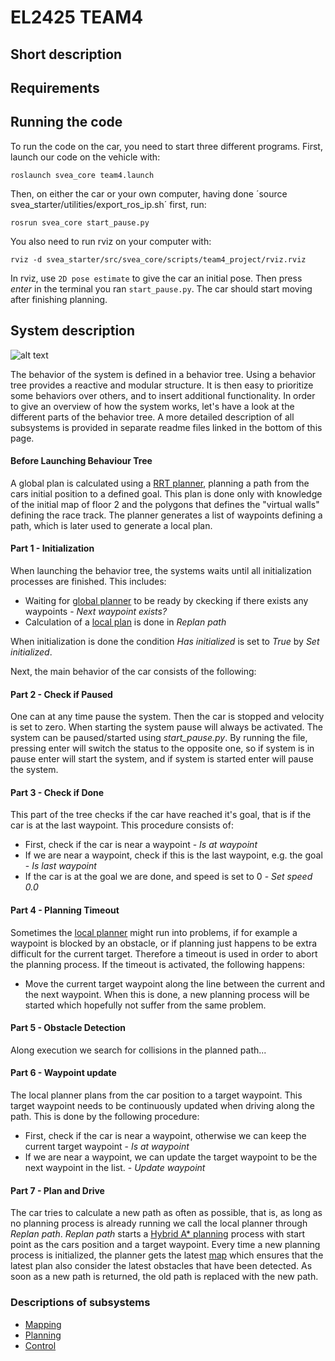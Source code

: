 # EL2425 TEAM4

## Short description

## Requirements

## Running the code

To run the code on the car, you need to start three different programs. First, launch our code on the vehicle with:

```
roslaunch svea_core team4.launch
```
Then, on either the car or your own computer, having done ´source svea_starter/utilities/export_ros_ip.sh´ first, run:
```
rosrun svea_core start_pause.py
```
You also need to run rviz on your computer with:
```
rviz -d svea_starter/src/svea_core/scripts/team4_project/rviz.rviz
```
In rviz, use `2D pose estimate` to give the car an initial pose. Then press *enter* in the terminal you ran `start_pause.py`. The car should start moving after finishing planning.

## System description

![alt text][behaviour_tree]

[behaviour_tree]: https://github.com/KTH-SML/svea_starter/blob/team4_master/behaviour_tree.svg "Behaviour Tree"

The behavior of the system is defined in a behavior tree. Using a behavior tree provides a reactive and modular structure. It is then easy to prioritize some behaviors over others, and to insert additional functionality. In order to give an overview of how the system works, let's have a look at the different parts of the behavior tree. A more detailed description of all subsystems is provided in separate readme files linked in the bottom of this page.

#### Before Launching Behaviour Tree
A global plan is calculated using a [RRT planner](https://github.com/KTH-SML/svea_starter/blob/team4_master/TEAM4_PATHPLANNING.md "TEAM4_PATHPLANNING"), planning a path from the cars initial position to a defined goal.
This plan is done only with knowledge of the initial map of floor 2 and the polygons that defines the "virtual walls" defining the race track. The planner generates a list of waypoints defining a path, which is later used to generate a local plan.

#### Part 1 - Initialization
When launching the behavior tree, the systems waits until all initialization processes are finished. This includes:
* Waiting for [global planner](https://github.com/KTH-SML/svea_starter/blob/team4_master/TEAM4_PATHPLANNING.md "TEAM4_PATHPLANNING") to be ready by ckecking if there exists any waypoints - *Next waypoint exists?*
* Calculation of a [local plan](https://github.com/KTH-SML/svea_starter/blob/team4_master/TEAM4_PATHPLANNING.md "TEAM4_PATHPLANNING") is done in *Replan path*

When initialization is done the condition *Has initialized* is set to *True* by *Set initialized*.

Next, the main behavior of the car consists of the following:

#### Part 2 - Check if Paused
One can at any time pause the system. Then the car is stopped and velocity is set to zero. When starting the system pause will always be activated. The system can be paused/started using *start_pause.py*. By running the file, pressing enter will switch the status to the opposite one, so if system is in pause enter will start the system, and if system is started enter will pause the system.

#### Part 3 - Check if Done
This part of the tree checks if the car have reached it's goal, that is if the car is at the last waypoint. This procedure consists of:
* First, check if the car is near a waypoint - *Is at waypoint*
* If we are near a waypoint, check if this is the last waypoint, e.g. the goal - *Is last waypoint*
* If the car is at the goal we are done, and speed is set to 0 - *Set speed 0.0*

#### Part 4 - Planning Timeout
Sometimes the [local planner](https://github.com/KTH-SML/svea_starter/blob/team4_master/TEAM4_PATHPLANNING.md "TEAM4_PATHPLANNING") might run into problems, if for example a waypoint is blocked by an obstacle, or if planning just happens to be extra difficult for the current target. Therefore a timeout is used in order to abort the planning process. If the timeout is activated, the following happens:
* Move the current target waypoint along the line between the current and the next waypoint.
When this is done, a new planning process will be started which hopefully not suffer from the same problem.

#### Part 5 - Obstacle Detection
Along execution we search for collisions in the planned path...

#### Part 6 - Waypoint update
The local planner plans from the car position to a target waypoint. This target waypoint needs to be continuously updated when driving along the path. This is done by the following procedure:
* First, check if the car is near a waypoint, otherwise we can keep the current target waypoint - *Is at waypoint*
* If we are near a waypoint, we can update the target waypoint to be the next waypoint in the list. - *Update waypoint*

#### Part 7 - Plan and Drive
The car tries to calculate a new path as often as possible, that is, as long as no planning process is already running we call the local planner through *Replan path*. *Replan path* starts a [Hybrid A* planning](https://github.com/KTH-SML/svea_starter/blob/team4_master/TEAM4_PATHPLANNING.md "TEAM4_PATHPLANNING") process with start point as the cars position and a target waypoint. Every time a new planning process is initialized, the planner gets the latest [map](https://github.com/KTH-SML/svea_starter/blob/team4_master/TEAM4_MAPPING.md "TEAM4_MAPPING") which ensures that the latest plan also consider the latest obstacles that have been detected. As soon as a new path is returned, the old path is replaced with the new path.

### Descriptions of subsystems
* [Mapping](https://github.com/KTH-SML/svea_starter/blob/team4_master/TEAM4_MAPPING.md "TEAM4_MAPPING")
* [Planning](https://github.com/KTH-SML/svea_starter/blob/team4_master/TEAM4_PATHPLANNING.md "TEAM4_PATHPLANNING")
* [Control](https://github.com/KTH-SML/svea_starter/blob/team4_master/TEAM4_CONTROLLER.md "TEAM4_CONTROLLER")
